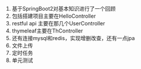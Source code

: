 1. 基于SpringBoot2对基本知识进行了一个回顾
2. 包括搭建项目主要在HelloController
3. restful api 主要在那几个UserController
4. thymeleaf主要在ThController
5. 还有连接mysql和redis，实现增删改查，还有一点jpa
6. 文件上传
7. 定时任务
8. 单元测试